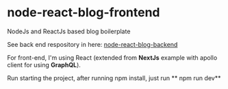 # node-react-blog-frontend
NodeJs and ReactJs based blog boilerplate

See back end respository in here: [node-react-blog-backend](https://github.com/pouyajabbarisani/node-react-blog-backend)

For front-end, I'm using React (extended from **NextJs** example with apollo client for using **GraphQL**).


Run starting the project, after running npm install, just run ** npm run dev**
